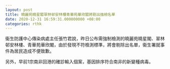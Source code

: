 ```yaml
---
layout: post
title: 曉麗苑曉星閣翠林邨安林樓青華苑華欣閣將剔出強檢名單
date: 2020-12-31 16:59:31.000000000 +08:00
categories: rthk
---
```


衞生防護中心傳染病處主任張竹君說，昨日公布需強制檢測的曉麗苑曉星閣、翠林邨安林樓、青華苑華欣閣，由於發現不符檢測標準，將會剔除出名單，衞生署就事件為居民造成不便致歉。

另外，早前1宗南非回港的確診輸入個案，基因排序符合南非的新變種病毒。
